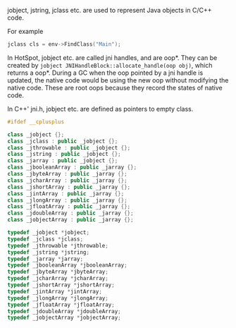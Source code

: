 jobject, jstring, jclass etc. are used to represent Java objects in C/C++ code.

For example
```c++
jclass cls = env->FindClass("Main");
```

In HotSpot, jobject etc. are called jni handles, and are oop\*. They can be created by `jobject JNIHandleBlock::allocate_handle(oop obj)`, which returns a oop\*. During a GC when the oop pointed by a jni handle is updated, the native code would be using the new oop without modifying the native code. These are root oops because they record the states of native code.

In C++' jni.h, jobject etc. are defined as pointers to empty class.

```c++
#ifdef __cplusplus

class _jobject {};
class _jclass : public _jobject {};
class _jthrowable : public _jobject {};
class _jstring : public _jobject {};
class _jarray : public _jobject {};
class _jbooleanArray : public _jarray {};
class _jbyteArray : public _jarray {};
class _jcharArray : public _jarray {};
class _jshortArray : public _jarray {};
class _jintArray : public _jarray {};
class _jlongArray : public _jarray {};
class _jfloatArray : public _jarray {};
class _jdoubleArray : public _jarray {};
class _jobjectArray : public _jarray {};

typedef _jobject *jobject;
typedef _jclass *jclass;
typedef _jthrowable *jthrowable;
typedef _jstring *jstring;
typedef _jarray *jarray;
typedef _jbooleanArray *jbooleanArray;
typedef _jbyteArray *jbyteArray;
typedef _jcharArray *jcharArray;
typedef _jshortArray *jshortArray;
typedef _jintArray *jintArray;
typedef _jlongArray *jlongArray;
typedef _jfloatArray *jfloatArray;
typedef _jdoubleArray *jdoubleArray;
typedef _jobjectArray *jobjectArray;

```
